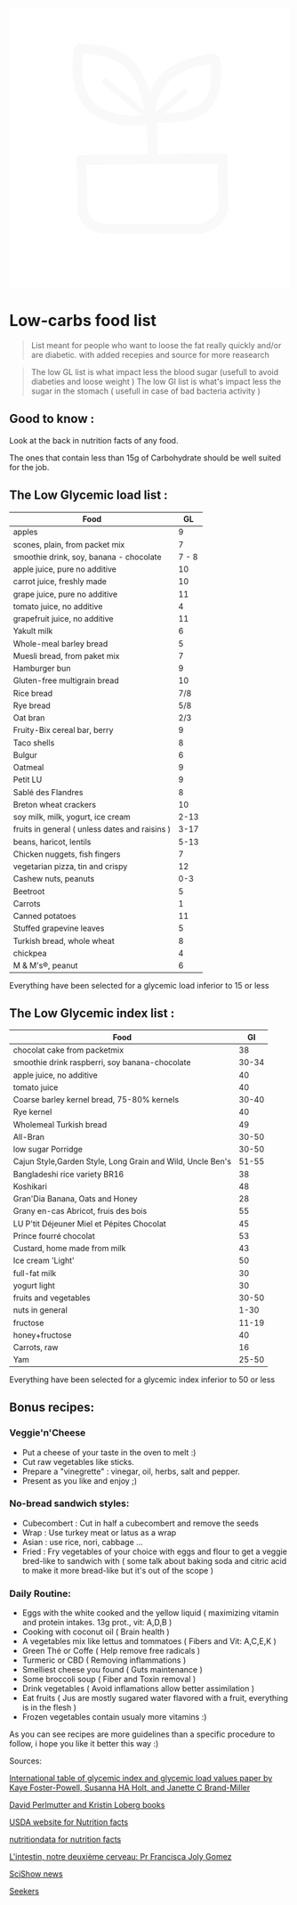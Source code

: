 ![](images/diverse/health.svg)

# Low-carbs food list

> List meant for people who want to loose the fat really quickly and/or are diabetic.
> with added recepies and source for more reasearch

> The low GL list is what impact less the blood sugar (usefull to avoid diabeties and loose weight )
> The low GI list is what's impact less the sugar in the stomach ( usefull in case of bad bacteria activity )

## Good to know :

Look at the back in nutrition facts of any food.

The ones that contain less than 15g of Carbohydrate should be well suited for the job.

## The Low Glycemic load list :

| Food                                           | GL    |
| ---------------------------------------------- | ----- |
| apples                                         | 9     |
| scones, plain, from packet mix                 | 7     |
| smoothie drink, soy, banana - chocolate        | 7 - 8 |
| apple juice, pure no additive                  | 10    |
| carrot juice, freshly made                     | 10    |
| grape juice, pure no additive                  | 11    |
| tomato juice, no additive                      | 4     |
| grapefruit juice, no additive                  | 11    |
| Yakult milk                                    | 6     |
| Whole-meal barley bread                        | 5     |
| Muesli bread, from paket mix                   | 7     |
| Hamburger bun                                  | 9     |
| Gluten-free multigrain bread                   | 10    |
| Rice bread                                     | 7/8   |
| Rye bread                                      | 5/8   |
| Oat bran                                       | 2/3   |
| Fruity-Bix cereal bar, berry                   | 9     |
| Taco shells                                    | 8     |
| Bulgur                                         | 6     |
| Oatmeal                                        | 9     |
| Petit LU                                       | 9     |
| Sablé des Flandres                             | 8     |
| Breton wheat crackers                          | 10    |
| soy milk, milk, yogurt, ice cream              | 2-13  |
| fruits in general ( unless dates and raisins ) | 3-17  |
| beans, haricot, lentils                        | 5-13  |
| Chicken nuggets, fish fingers                  | 7     |
| vegetarian pizza, tin and crispy               | 12    |
| Cashew nuts, peanuts                           | 0-3   |
| Beetroot                                       | 5     |
| Carrots                                        | 1     |
| Canned potatoes                                | 11    |
| Stuffed grapevine leaves                       | 5     |
| Turkish bread, whole wheat                     | 8     |
| chickpea                                       | 4     |
| M & M's®, peanut                               | 6     |

Everything have been selected for a glycemic load inferior to 15 or less

## The Low Glycemic index list :

| Food                                                       | GI    |
| ---------------------------------------------------------- | ----- |
| chocolat cake from packetmix                               | 38    |
| smoothie drink raspberri, soy banana-chocolate             | 30-34 |
| apple juice, no additive                                   | 40    |
| tomato juice                                               | 40    |
| Coarse barley kernel bread, 75-80% kernels                 | 30-40 |
| Rye kernel                                                 | 40    |
| Wholemeal Turkish bread                                    | 49    |
| All-Bran                                                   | 30-50 |
| low sugar Porridge                                         | 30-50 |
| Cajun Style,Garden Style, Long Grain and Wild, Uncle Ben's | 51-55 |
| Bangladeshi rice variety BR16                              | 38    |
| Koshikari                                                  | 48    |
| Gran'Dia Banana, Oats and Honey                            | 28    |
| Grany en-cas Abricot, fruis des bois                       | 55    |
| LU P'tit Déjeuner Miel et Pépites Chocolat                 | 45    |
| Prince fourré chocolat                                     | 53    |
| Custard, home made from milk                               | 43    |
| Ice cream 'Light'                                          | 50    |
| full-fat milk                                              | 30    |
| yogurt light                                               | 30    |
| fruits and vegetables                                      | 30-50 |
| nuts in general                                            | 1-30  |
| fructose                                                   | 11-19 |
| honey+fructose                                             | 40    |
| Carrots, raw                                               | 16    |
| Yam                                                        | 25-50 |

Everything have been selected for a glycemic index inferior to 50 or less

## Bonus recipes:

### Veggie'n'Cheese

- Put a cheese of your taste in the oven to melt :)
- Cut raw vegetables like sticks.
- Prepare a "vinegrette" : vinegar, oil, herbs, salt and pepper.
- Present as you like and enjoy ;)

### No-bread sandwich styles:

- Cubecombert : Cut in half a cubecombert and remove the seeds
- Wrap : Use turkey meat or latus as a wrap
- Asian : use rice, nori, cabbage ...
- Fried : Fry vegetables of your choice with eggs and flour to get a veggie bred-like to sandwich with ( some talk about baking soda and citric acid to make it more bread-like but it's out of the scope )

### Daily Routine:

- Eggs with the white cooked and the yellow liquid ( maximizing vitamin and protein intakes. 13g prot., vit: A,D,B )
- Cooking with coconut oil ( Brain health )
- A vegetables mix like lettus and tommatoes ( Fibers and Vit: A,C,E,K )
- Green Thé or Coffe ( Help remove free radicals )
- Turmeric or CBD ( Removing inflammations )
- Smelliest cheese you found ( Guts maintenance )
- Some broccoli soup ( Fiber and Toxin removal )
- Drink vegetables ( Avoid inflamations allow better assimilation )
- Eat fruits ( Jus are mostly sugared water flavored with a fruit, everything is in the flesh )
- Frozen vegetables contain usualy more vitamins :)

As you can see recipes are more guidelines than a specific procedure to follow, i hope you like it better this way :)

Sources:

[International table of glycemic index and glycemic load values paper by Kaye Foster-Powell, Susanna HA Holt, and Janette C Brand-Miller ](http://care.diabetesjournals.org/content/suppl/2008/09/18/dc08-1239.DC1/TableA1_1.pdf)

[David Perlmutter and Kristin Loberg books](https://www.amazon.fr/David-Perlmutter/e/B001JSAC00/ref=ntt_dp_epwbk_0)

[USDA website for Nutrition facts](https://www.usda.gov/)

[nutritiondata for nutrition facts](http://nutritiondata.self.com/)

[L'intestin, notre deuxième cerveau: Pr Francisca Joly Gomez](https://www.amazon.fr/Lintestin-notre-deuxi%C3%A8me-cerveau-Comprendre/dp/2501111885)

[SciShow news](https://www.youtube.com/user/scishow)

[Seekers](https://www.youtube.com/channel/UCzWQYUVCpZqtN93H8RR44Qw)
